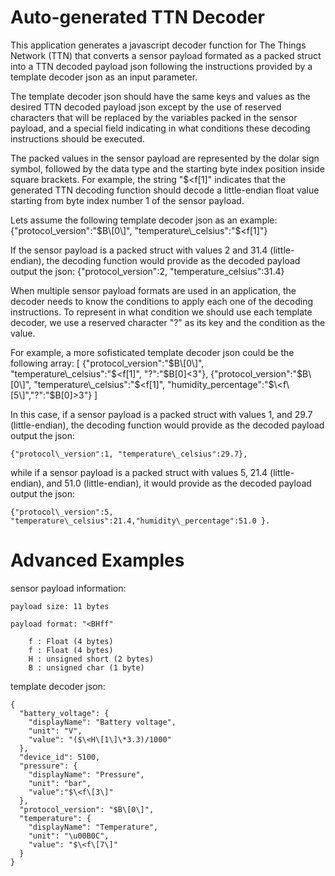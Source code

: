 # Auto-generated TTN Decoder

This application generates a javascript decoder function for The Things Network (TTN) that converts a sensor payload formated as a packed struct into a TTN decoded payload json following the instructions provided by a template decoder json as an input parameter.

The template decoder json should have the same keys and values as the desired TTN decoded payload json except by the use of reserved characters that will be replaced by the variables packed in the sensor payload, and a special field indicating in what conditions these decoding instructions should be executed. 

The packed values in the sensor payload are represented by the dolar sign symbol, followed by the data type and the starting byte index position inside square brackets. For example, the string "$\<f\[1\]" indicates that the generated TTN decoding function should decode a little\-endian float value starting from byte index number 1 of the sensor payload. 

Lets assume the following template decoder json as an example: 
	{"protocol\_version":"$B\[0\]", "temperature\_celsius":"$\<f\[1\]"} 

If the sensor payload is a packed struct with values 2 and 31.4 (little\-endian), the decoding function would provide as the decoded payload output the json: 
	{"protocol\_version":2, "temperature\_celsius":31.4}

When multiple sensor payload formats are used in an application, the decoder needs to know the conditions to apply each one of the decoding instructions. To represent in what condition we should use each template decoder, we use a reserved character "?" as its key and the condition as the value. 

For example, a more sofisticated template decoder json could be the following array: 
	\[ {"protocol\_version":"$B\[0\]", "temperature\_celsius":"$\<f\[1\]", "?":"$B\[0\]\<3"}, {"protocol\_version":"$B\[0\]", "temperature\_celsius":"$\<f\[1\]", "humidity\_percentage":"$\<f\[5\]","?":"$B\[0\]\>3"} \]

In this case, if a sensor payload is a packed struct with values 1, and 29.7 (little\-endian), the decoding function would provide as the decoded payload output the json: 

	{"protocol\_version":1, "temperature\_celsius":29.7}, 

while if a sensor payload is a packed struct with values 5, 21.4 (little\-endian), and 51.0 (little\-endian), it would provide as the decoded payload output the json: 

	{"protocol\_version":5, "temperature\_celsius":21.4,"humidity\_percentage":51.0 }.


# Advanced Examples

sensor payload information:

	payload size: 11 bytes

	payload format: "<BHff"

		f : Float (4 bytes)
		f : Float (4 bytes)
		H : unsigned short (2 bytes)
		B : unsigned char (1 byte)

template decoder json:

	{
	  "battery_voltage": {
	    "displayName": "Battery voltage",
	    "unit": "V",
	    "value": "($\<H\[1\]\*3.3)/1000"
	  },
	  "device_id": 5100,
	  "pressure": {
	    "displayName": "Pressure",
	    "unit": "bar",
	    "value":"$\<f\[3\]"
	  },
	  "protocol_version": "$B\[0\]",
	  "temperature": {
	    "displayName": "Temperature",
	    "unit": "\u00B0C",
	    "value": "$\<f\[7\]"
	  }
	}


